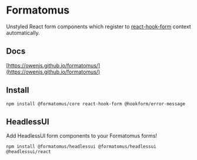 # Formatomus

Unstyled React form components which register to [react-hook-form](https://react-hook-form.com/) context automatically.

## Docs

[https://owenjs.github.io/formatomus/](https://owenjs.github.io/formatomus/)

## Install

```shell
npm install @formatomus/core react-hook-form @hookform/error-message
```

## HeadlessUI

Add HeadlessUI form components to your Formatomus forms!

```shell
npm install @formatomus/headlessui @formatomus/headlessui @headlessui/react
```
